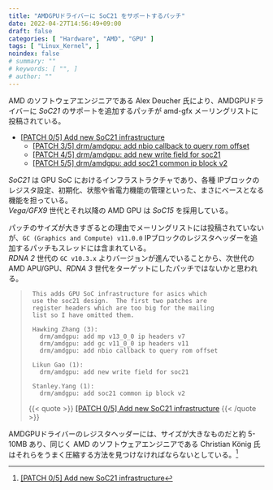 ```yaml
---
title: "AMDGPUドライバーに SoC21 をサポートするパッチ"
date: 2022-04-27T14:56:49+09:00
draft: false
categories: [ "Hardware", "AMD", "GPU" ]
tags: [ "Linux_Kernel", ]
noindex: false
# summary: ""
# keywords: [ "", ]
# author: ""
---
```


AMD のソフトウェアエンジニアである Alex Deucher 氏により、AMDGPUドライバーに *SoC21* のサポートを追加するパッチが amd-gfx メーリングリストに投稿されている。  

 * [[PATCH 0/5] Add new SoC21 infrastructure](https://lists.freedesktop.org/archives/amd-gfx/2022-April/078231.html)
    * [[PATCH 3/5] drm/amdgpu: add nbio callback to query rom offset](https://lists.freedesktop.org/archives/amd-gfx/2022-April/078232.html)
    * [[PATCH 4/5] drm/amdgpu: add new write field for soc21](https://lists.freedesktop.org/archives/amd-gfx/2022-April/078233.html)
    * [[PATCH 5/5] drm/amdgpu: add soc21 common ip block v2](https://lists.freedesktop.org/archives/amd-gfx/2022-April/078234.html)

*SoC21* は GPU SoC におけるインフラストラクチャであり、各種 IPブロックのレジスタ設定、初期化、状態や省電力機能の管理といった、まさにベースとなる機能を担っている。  
*Vega/GFX9* 世代とそれ以降の AMD GPU は *SoC15* を採用している。  

パッチのサイズが大きすぎるとの理由でメーリングリストには投稿されていないが、`GC (Graphics and Compute) v11.0.0` IPブロックのレジスタヘッダーを追加するパッチもスレッドには含まれている。  
*RDNA 2* 世代の `GC v10.3.x` よりバージョンが進んでいることから、次世代の AMD APU/GPU、*RDNA 3* 世代をターゲットにしたパッチではないかと思われる。  

 > 		This adds GPU SoC infrastructure for asics which
 > 		use the soc21 design.  The first two patches are
 > 		register headers which are too big for the mailing
 > 		list so I have omitted them.
 > 		
 > 		Hawking Zhang (3):
 > 		  drm/amdgpu: add mp v13_0_0 ip headers v7
 > 		  drm/amdgpu: add gc v11_0_0 ip headers v11
 > 		  drm/amdgpu: add nbio callback to query rom offset
 > 		
 > 		Likun Gao (1):
 > 		  drm/amdgpu: add new write field for soc21
 > 		
 > 		Stanley.Yang (1):
 > 		  drm/amdgpu: add soc21 common ip block v2
 >
 > {{< quote >}} [[PATCH 0/5] Add new SoC21 infrastructure](https://lists.freedesktop.org/archives/amd-gfx/2022-April/078231.html) {{< /quote >}}

AMDGPUドライバーのレジスタヘッダーには、サイズが大きなものだと約 5-10MB あり、同じく AMD のソフトウェアエンジニアである Christian König 氏はそれらをうまく圧縮する方法を見つけなければならないとしている。[^register-header]  

[^register-header]: [[PATCH 0/5] Add new SoC21 infrastructure](https://lists.freedesktop.org/archives/amd-gfx/2022-April/078255.html)

